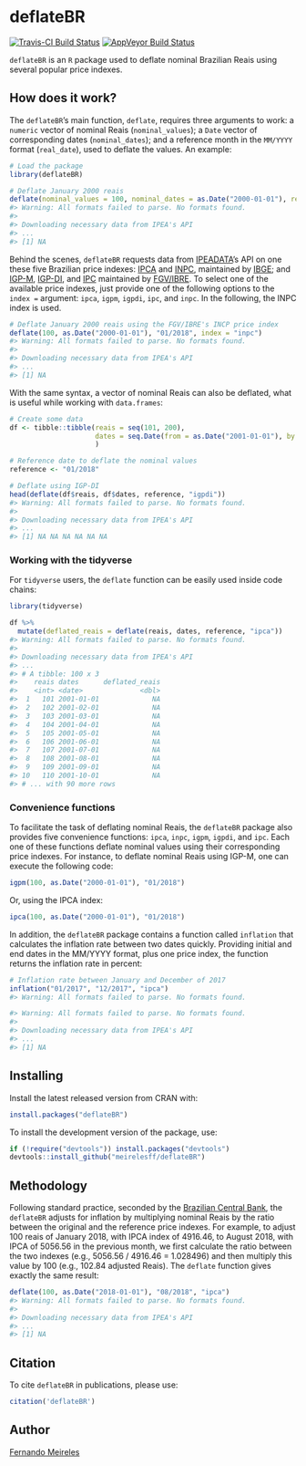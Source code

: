 <!-- README.md is generated from README.Rmd. Please edit that file -->
deflateBR
=========

[![Travis-CI Build
Status](https://travis-ci.org/meirelesff/deflateBR.svg?branch=master)](https://travis-ci.org/meirelesff/deflateBR)
[![AppVeyor Build
Status](https://ci.appveyor.com/api/projects/status/github/meirelesff/deflateBR?branch=master&svg=true)](https://ci.appveyor.com/project/meirelesff/deflateBR)

`deflateBR` is an `R` package used to deflate nominal Brazilian Reais
using several popular price indexes.

How does it work?
-----------------

The `deflateBR`’s main function, `deflate`, requires three arguments to
work: a `numeric` vector of nominal Reais (`nominal_values`); a `Date`
vector of corresponding dates (`nominal_dates`); and a reference month
in the `MM/YYYY` format (`real_date`), used to deflate the values. An
example:

``` r
# Load the package
library(deflateBR)

# Deflate January 2000 reais
deflate(nominal_values = 100, nominal_dates = as.Date("2000-01-01"), real_date = "01/2018")
#> Warning: All formats failed to parse. No formats found.
#> 
#> Downloading necessary data from IPEA's API
#> ...
#> [1] NA
```

Behind the scenes, `deflateBR` requests data from
[IPEADATA](http://www.ipeadata.gov.br/)’s API on one these five
Brazilian price indexes:
[IPCA](https://ww2.ibge.gov.br/english/estatistica/indicadores/precos/inpc_ipca/defaultinpc.shtm)
and
[INPC](https://ww2.ibge.gov.br/english/estatistica/indicadores/precos/inpc_ipca/defaultinpc.shtm),
maintained by [IBGE](https://ww2.ibge.gov.br/home/); and
[IGP-M](http://portalibre.fgv.br/main.jsp?lumChannelId=402880811D8E34B9011D92B6160B0D7D),
[IGP-DI](http://portalibre.fgv.br/main.jsp?lumChannelId=402880811D8E34B9011D92B6160B0D7D),
and
[IPC](http://portalibre.fgv.br/main.jsp?lumChannelId=402880811D8E34B9011D92B7350710C7)
maintained by
[FGV/IBRE](http://portalibre.fgv.br/main.jsp?lumChannelId=402880811D8E2C4C011D8E33F5700158).
To select one of the available price indexes, just provide one of the
following options to the `index =` argument: `ipca`, `igpm`, `igpdi`,
`ipc`, and `inpc`. In the following, the INPC index is used.

``` r
# Deflate January 2000 reais using the FGV/IBRE's INCP price index
deflate(100, as.Date("2000-01-01"), "01/2018", index = "inpc")
#> Warning: All formats failed to parse. No formats found.
#> 
#> Downloading necessary data from IPEA's API
#> ...
#> [1] NA
```

With the same syntax, a vector of nominal Reais can also be deflated,
what is useful while working with `data.frames`:

``` r
# Create some data
df <- tibble::tibble(reais = seq(101, 200),
                     dates = seq.Date(from = as.Date("2001-01-01"), by = "month", length.out = 100)
                     )

# Reference date to deflate the nominal values
reference <- "01/2018"

# Deflate using IGP-DI
head(deflate(df$reais, df$dates, reference, "igpdi"))
#> Warning: All formats failed to parse. No formats found.
#> 
#> Downloading necessary data from IPEA's API
#> ...
#> [1] NA NA NA NA NA NA
```

### Working with the tidyverse

For `tidyverse` users, the `deflate` function can be easily used inside
code chains:

``` r
library(tidyverse)

df %>%
  mutate(deflated_reais = deflate(reais, dates, reference, "ipca"))
#> Warning: All formats failed to parse. No formats found.
#> 
#> Downloading necessary data from IPEA's API
#> ...
#> # A tibble: 100 x 3
#>    reais dates      deflated_reais
#>    <int> <date>              <dbl>
#>  1   101 2001-01-01             NA
#>  2   102 2001-02-01             NA
#>  3   103 2001-03-01             NA
#>  4   104 2001-04-01             NA
#>  5   105 2001-05-01             NA
#>  6   106 2001-06-01             NA
#>  7   107 2001-07-01             NA
#>  8   108 2001-08-01             NA
#>  9   109 2001-09-01             NA
#> 10   110 2001-10-01             NA
#> # ... with 90 more rows
```

### Convenience functions

To facilitate the task of deflating nominal Reais, the `deflateBR`
package also provides five convenience functions: `ipca`, `inpc`,
`igpm`, `igpdi`, and `ipc`. Each one of these functions deflate nominal
values using their corresponding price indexes. For instance, to deflate
nominal Reais using IGP-M, one can execute the following code:

``` r
igpm(100, as.Date("2000-01-01"), "01/2018")
```

Or, using the IPCA index:

``` r
ipca(100, as.Date("2000-01-01"), "01/2018")
```

In addition, the `deflateBR` package contains a function called
`inflation` that calculates the inflation rate between two dates
quickly. Providing initial and end dates in the MM/YYYY format, plus one
price index, the function returns the inflation rate in percent:

``` r
# Inflation rate between January and December of 2017
inflation("01/2017", "12/2017", "ipca")
#> Warning: All formats failed to parse. No formats found.

#> Warning: All formats failed to parse. No formats found.
#> 
#> Downloading necessary data from IPEA's API
#> ...
#> [1] NA
```

Installing
----------

Install the latest released version from CRAN with:

``` r
install.packages("deflateBR")
```

To install the development version of the package, use:

``` r
if (!require("devtools")) install.packages("devtools")
devtools::install_github("meirelesff/deflateBR")
```

Methodology
-----------

Following standard practice, seconded by the [Brazilian Central
Bank](https://www3.bcb.gov.br/CALCIDADAO/publico/metodologiaCorrigirIndice.do?method=metodologiaCorrigirIndice),
the `deflateBR` adjusts for inflation by multiplying nominal Reais by
the ratio between the original and the reference price indexes. For
example, to adjust 100 reais of January 2018, with IPCA index of
4916.46, to August 2018, with IPCA of 5056.56 in the previous month, we
first calculate the ratio between the two indexes (e.g., 5056.56 /
4916.46 = 1.028496) and then multiply this value by 100 (e.g., 102.84
adjusted Reais). The `deflate` function gives exactly the same result:

``` r
deflate(100, as.Date("2018-01-01"), "08/2018", "ipca")
#> Warning: All formats failed to parse. No formats found.
#> 
#> Downloading necessary data from IPEA's API
#> ...
#> [1] NA
```

Citation
--------

To cite `deflateBR` in publications, please use:

``` r
citation('deflateBR')
```

Author
------

[Fernando Meireles](http://fmeireles.com)
